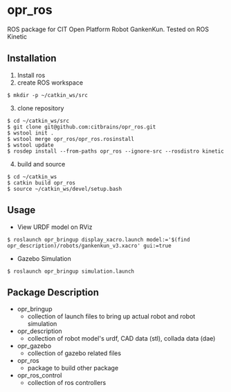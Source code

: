 # opr_ros
ROS package for CIT Open Platform Robot GankenKun. Tested on ROS Kinetic

## Installation
1. Install ros
2. create ROS workspace
```
$ mkdir -p ~/catkin_ws/src
```
3. clone repository
```
$ cd ~/catkin_ws/src
$ git clone git@github.com:citbrains/opr_ros.git
$ wstool init .
$ wstool merge opr_ros/opr_ros.rosinstall
$ wstool update
$ rosdep install --from-paths opr_ros --ignore-src --rosdistro kinetic
```
4. build and source
```
$ cd ~/catkin_ws
$ catkin build opr_ros
$ source ~/catkin_ws/devel/setup.bash
```

## Usage
* View URDF model on RViz
```
$ roslaunch opr_bringup display_xacro.launch model:='$(find opr_description)/robots/gankenkun_v3.xacro' gui:=true
```
* Gazebo Simulation
```
$ roslaunch opr_bringup simulation.launch
```

## Package Description
* opr_bringup
  * collection of launch files to bring up actual robot and robot simulation
* opr_description
  * collection of robot model's urdf, CAD data (stl), collada data (dae)
* opr_gazebo
  * collection of gazebo related files
* opr_ros
  * package to build other package
* opr_ros_control
  * collection of ros controllers
